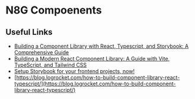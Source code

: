 # N8G Compoenents

## Useful Links

* [Building a Component Library with React, Typescript, and Storybook: A Comprehensive Guide](https://medium.com/simform-engineering/building-a-component-library-with-react-typescript-and-storybook-a-comprehensive-guide-ba189accdaf5)
* [Building a Modern React Component Library: A Guide with Vite, TypeScript, and Tailwind CSS](https://medium.com/@mevlutcantuna/building-a-modern-react-component-library-a-guide-with-vite-typescript-and-tailwind-css-862558516b8d)
* [Setup Storybook for your frontend projects, now!](https://medium.com/@rikiphukon/setup-storybook-for-your-react-projects-8120366a4acc)
* [https://blog.logrocket.com/how-to-build-component-library-react-typescript/](https://blog.logrocket.com/how-to-build-component-library-react-typescript/)